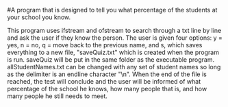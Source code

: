 #A program that is designed to tell you what percentage of the students at your school you know.

This program uses ifstream and ofstream to search through a txt line by line and ask the user if they know the person.
The user is given four options: y = yes, n = no, q = move back to the previous name, and s, which saves everything to a new file, "saveQuiz.txt" which is created when the program is run. 
saveQuiz will be put in the same folder as the executable program.
allStudentNames.txt can be changed with any set of student names so long as the delimiter is an endline character "\n".
When the end of the file is reached, the test will conclude and the user will be informed of what percentage of the school he knows, how many people that is, and how many people
he still needs to meet.
